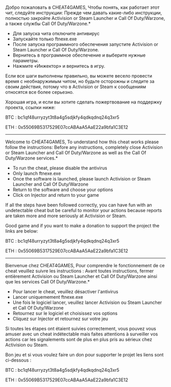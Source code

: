 Добро пожаловать в CHEAT4GAMES,
Чтобы понять, как работает этот чит, следуйте инструкции:
Прежде чем давать какие-либо инструкции, полностью закройте Activision or Steam Launcher и Call Of Duty/Warzone, а также службы Call Of Duty/Warzone.*
- Для запуска чита отключите антивирус
- Запускайте только ftnexe.exe
- После запуска программного обеспечения запустите Activision or Steam Launcher и Call Of Duty/Warzone.
- Вернитесь в программное обеспечение и выберите нужные параметры.
- Нажмите «Инжектор» и вернитесь в игру.

Если все шаги выполнены правильно, вы можете весело провести время с необнаружимым читом, но будьте осторожны и следите за своим
действия, потому что в Activision or Steam к сообщениям относятся все более серьезно.

Хорошая игра, и если вы хотите сделать пожертвование на поддержку проекта, ссылки ниже:

BTC : bc1qf48urryzyt3t8a4g5sdjkfy4qdkqdnq24q3xr5

ETH : 0x55069B5317529E07ccABAaA5AaE22a9bfa1C3E12

-------------------------------------------------------------------------------------------------------------------------------------------------------------------------------------------------------------------------------------------------------------------

Welcome to CHEAT4GAMES,
To understand how this cheat works please follow the instructions:
Before any instructions, completely close Activision or Steam Launcher and Call Of Duty/Warzone as well as the Call Of Duty/Warzone services.*
- To run the cheat, please disable the antivirus
- Only launch ftnexe.exe
- Once the software is launched, please launch Activision or Steam Launcher and Call Of Duty/Warzone
- Return to the software and choose your options
- Click on Injector and return to your game

If all the steps have been followed correctly, you can have fun with an undetectable cheat but be careful to monitor your
actions because reports are taken more and more seriously at Activision or Steam.

Good game and if you want to make a donation to support the project the links are below:

BTC : bc1qf48urryzyt3t8a4g5sdjkfy4qdkqdnq24q3xr5

ETH : 0x55069B5317529E07ccABAaA5AaE22a9bfa1C3E12

-------------------------------------------------------------------------------------------------------------------------------------------------------------------------------------------------------------------------------------------------------------------

Bienvenue chez CHEAT4GAMES,
Pour comprendre le fonctionnement de ce cheat veuillez suivre les instructions : 
Avant toutes instructions, fermer entièrement Activision ou Steam Launcher et Call Of Duty/Warzone ainsi que les services Call Of Duty/Warzone.*
- Pour lancer le cheat, veuillez désactiver l'antivirus
- Lancer uniquemement ftnexe.exe
- Une fois le logiciel lancer, veuillez lancer Activision ou Steam Launcher et Call Of Duty/Warzone
- Retournez sur le logiciel et choisissez vos options
- Cliquez sur Injector et retournez sur votre jeu

Si toutes les étapes ont étaient suivies correctement, vous pouvez vous amuser avec un cheat indétectable mais faites attentions à surveiller vos 
actions car les signalements sont de plus en plus pris au sérieux chez Activision ou Steam.

Bon jeu et si vous voulez faire un don pour supporter le projet les liens sont ci-dessous : 

BTC : bc1qf48urryzyt3t8a4g5sdjkfy4qdkqdnq24q3xr5

ETH : 0x55069B5317529E07ccABAaA5AaE22a9bfa1C3E12
